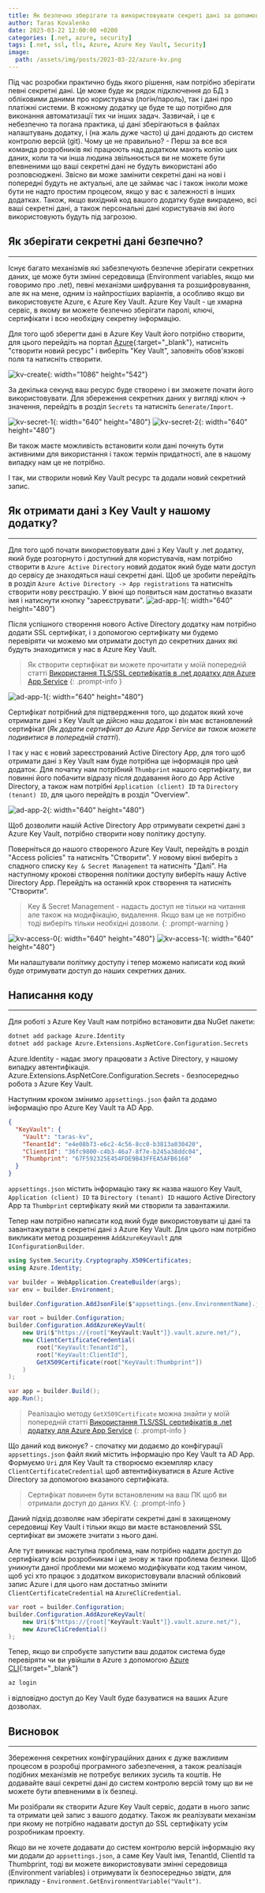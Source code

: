 ```yaml
---
title: Як безпечно зберігати та використовувати секреті дані за допомогою Azure Key Vault 
author: Taras Kovalenko
date: 2023-03-22 12:00:00 +0200
categories: [.net, azure, security]
tags: [.net, ssl, tls, Azure, Azure Key Vault, Security]
image:
  path: /assets/img/posts/2023-03-22/azure-kv.png
---
```


Під час розробки практично будь якого рішення, нам потрібно зберігати певні секретні дані. Це може буде як рядок підключення до БД з обліковими даними про користувача (логін/пароль), так і дані про платіжні системи. В кожному додатку це буде те що потрібно для виконання автоматизації тих чи інших задач.
Зазвичай, і це є небезпечно та погана практика, ці дані зберігаються в файлах налаштувань додатку, і (на жаль дуже часто) ці дані додають до систем контролю версій (git).
Чому це не правильно? - Перш за все вся команда розробників які працюють над додатком мають копію цих даних, коли та чи інша людина звільнюється ви не можете бути впевненими що ваші секретні дані не будуть використані або розповсюджені. Звісно ви може замінити секретні дані на нові і попередні будуть не актуальні, але це займає час і також інколи може бути не надто простим процесом, якщо у вас є залежності в інших додатках.
Також, якщо вихідний код вашого додатку буде викрадено, всі ваші секретні дані, а також персональні дані користувачів які його використовують будуть під загрозою.

## Як зберігати секретні дані безпечно?
---
Існує багато механізмів які забезпечують безпечне зберігати секретних даних, це може бути змінні середовища (Environment variables, якщо ми говоримо про .net), певні механізми шифрування та розшифровування, але як на мене, одним із найпростіших варіантів, а особливо якщо ви використовуєте Azure, є Azure Key Vault.
Azure Key Vault - це хмарна сервіс, в якому ви можете безпечно зберігати паролі, ключі, сертифікати і всю необхідну секретну інформацію.

Для того щоб зберегти дані в Azure Key Vault його потрібно створити, для цього перейдіть на портал [Azure](https://portal.azure.com/){:target="_blank"}, натисніть "створити новий ресурс" і виберіть "Key Vault", заповніть обов'язкові поля та натисніть створити.

![kv-create](/assets/img/posts/2023-03-22/kv-create.png){: width="1086" height="542"}

За декілька секунд ваш ресурс буде створено і ви зможете почати його використовувати.
Для збереження секретних даних у вигляді ключ -> значення, перейдіть в розділ `Secrets` та натисніть `Generate/Import`.

![kv-secret-1](/assets/img/posts/2023-03-22/kv-secret-1.png){: width="640" height="480"}
![kv-secret-2](/assets/img/posts/2023-03-22/kv-secret-2.png){: width="640" height="480"}

Ви також маєте можливість встановити коли дані почнуть бути активними для використання і також термін придатності, але в нашому випадку нам це не потрібно.

І так, ми створили новий Key Vault ресурс та додали новий секретний запис.

## Як отримати дані з Key Vault у нашому додатку?
---
Для того щоб почати використовувати дані з Key Vault у .net додатку, який буде розгорнуто і доступний для користувачів, нам потрібно створити в `Azure Active Directory` новий додаток який буде мати доступ до сервісу де знаходяться наші секретні дані.
Щоб це зробити перейдіть в розділ `Azure Active Directory -> App registrations` та натисніть створити нову реєстрацію.
У вікні що появиться нам достатньо вказати імя і натиснути кнопку "зареєструвати".
![ad-app-1](/assets/img/posts/2023-03-22/ad-app-0.png){: width="640" height="480"}

Після успішного створення нового Active Directory додатку нам потрібно додати SSL сертифікат, і з допомогою сертифікату ми будемо перевіряти чи можемо ми отримати доступ до секретних даних які будуть знаходитися у нас в Azure Key Vault.

> Як створити сертифікат ви можете прочитати у моїй попередній статті [Використання TLS/SSL сертифікатів в .net додатку для Azure App Service](/posts/configure-ssl-certificate-in-code/)
{: .prompt-info }

![ad-app-1](/assets/img/posts/2023-03-22/ad-app-1.png){: width="640" height="480"}

Сертифікат потрібний для підтвердження того, що додаток який хоче отримати дані з Key Vault це дійсно наш додаток і він має встановлений сертифікат (_Як додати сертифікат до Azure App Service ви також можете подивитися в попередній статті_).

І так у нас є новий зареєстрований Active Directory App, для того щоб отримати дані з Key Vault нам буде потрібна ще інформація про цей додаток.
Для початку нам потрібний `Thumbprint` нашого сертифікату, ви повинні його побачити відразу після додавання його до App Active Directory, а також нам потрібні `Application (client) ID` та `Directory (tenant) ID`, для цього перейдіть в розділ "Overview".

![ad-app-2](/assets/img/posts/2023-03-22/ad-app-2.png){: width="640" height="480"}

Щоб дозволити нашій Active Directory App отримувати секретні дані з Azure Key Vault, потрібно створити нову політику доступу.

Поверніться до нашого створеного Azure Key Vault, перейдіть в розділ "Access policies" та натисніть "Створити". У новому вікні виберіть з спадного списку `Key & Secret Management` та натисніть "Далі". На наступному крокові створення політики доступу виберіть нашу Active Directory App. Перейдіть на останній крок створення та натисніть "Створити".

> Key & Secret Management - надасть доступ не тільки на читання але також на модифікацію, видалення. Якщо вам це не потрібно тоді виберіть тільки необхідні дозволи.
{: .prompt-warning }

![kv-access-0](/assets/img/posts/2023-03-22/kv-access-0.png){: width="640" height="480"}
![kv-access-1](/assets/img/posts/2023-03-22/kv-access-1.png){: width="640" height="480"}

Ми налаштували політику доступу і тепер можемо написати код який буде отримувати доступ до наших секретних даних.

## Написання коду
---
Для роботі з Azure Key Vault нам потрібно встановити два NuGet пакети:
```bash
dotnet add package Azure.Identity
dotnet add package Azure.Extensions.AspNetCore.Configuration.Secrets
```
Azure.Identity - надає змогу працювати з Active Directory, у нашому випадку автентифікація.
Azure.Extensions.AspNetCore.Configuration.Secrets - безпосередньо робота з Azure Key Vault.

Наступним кроком змінимо `appsettings.json` файл та додамо інформацію про Azure Key Vault та AD App.

```json
{
  "KeyVault": {
    "Vault": "taras-kv",
    "TenantId": "e4e08b73-e6c2-4c56-8cc0-b3813a030420",
    "ClientId": "36fc9800-c4b3-46a7-8f7e-b245a38ddc04",
    "Thumbprint": "67F592325E454FDE9B43FFEA5AFB6168"
  }
}
```

`appsettings.json` містить інформацію таку як назва нашого Key Vault, `Application (client) ID` та `Directory (tenant) ID` нашого Active Directory App та `Thumbprint` сертифікату який ми створили та завантажили.

Тепер нам потрібно написати код який буде використовувати ці дані та завантажувати в секретні дані з Azure Key Vault.
Для цього нам потрібно викликати метод розширення `AddAzureKeyVault` для `IConfigurationBuilder`.

```cs
using System.Security.Cryptography.X509Certificates;
using Azure.Identity;

var builder = WebApplication.CreateBuilder(args);
var env = builder.Environment;

builder.Configuration.AddJsonFile($"appsettings.{env.EnvironmentName}.json");

var root = builder.Configuration;
builder.Configuration.AddAzureKeyVault(
    new Uri($"https://{root["KeyVault:Vault"]}.vault.azure.net/"),
    new ClientCertificateCredential(
        root["KeyVault:TenantId"],
        root["KeyVault:ClientId"],
        GetX509Certificate(root["KeyVault:Thumbprint"])
    )
);

var app = builder.Build();
app.Run();
```
> Реалізацію методу `GetX509Certificate` можна знайти у моїй попередній статті [Використання TLS/SSL сертифікатів в .net додатку для Azure App Service](/posts/configure-ssl-certificate-in-code/)
{: .prompt-info }

Що даний код виконує? - спочатку ми додаємо до конфігурації `appsettings.json` файл який містить інформацію про Key Vault та AD App. Формуємо `Uri` для Key Vault та створюємо екземпляр класу `ClientCertificateCredential` щоб автентифікуватися в Azure Active Directory за допомогою вказаного сертифіката.

> Сертифікат повинен бути встановленим на ваш ПК щоб ви отримали доступ до даних KV.
{: .prompt-info }

Даний підхід дозволяє нам зберігати секретні дані в захищеному середовищі Key Vault і тільки якщо ви маєте встановлений SSL сертифікат ви зможете зчитати з нього дані.

Але тут виникає наступна проблема, нам потрібно надати доступ до сертифікату всім розробникам і це знову ж таки проблема безпеки.
Щоб уникнути даної проблеми ми можемо модифікувати код таким чином, щоб усі хто працює з додатком використовували власний обліковий запис Azure і для цього нам достатньо змінити `ClientCertificateCredential` на `AzureCliCredential`.

```cs
var root = builder.Configuration;
builder.Configuration.AddAzureKeyVault(
    new Uri($"https://{root["KeyVault:Vault"]}.vault.azure.net/"),
    new AzureCliCredential()
);
```

Тепер, якщо ви спробуєте запустити ваш додаток система буде перевіряти чи ви увійшли в Azure з допомогою [Azure CLI](https://learn.microsoft.com/en-us/cli/azure/authenticate-azure-cli){:target="_blank"}

```bash
az login
```

і відповідно доступ до Key Vault буде базуватися на ваших Azure дозволах.

## Висновок
---
Збереження секретних конфігураційних даних є дуже важливим процесом в розробці програмного забезпечення, а також реалізація подібних механізмів не потребує великих зусиль та коштів. Не додавайте ваші секретні дані до систем контролю версій тому що ви не можете бути впевненими в їх безпеці.

Ми розібрали як створити Azure Key Vault сервіс, додати в нього запис та отримати цей запис з вашого додатку. Також як реалізувати механізм при якому не потрібно надавати доступ до SSL сертифікату усім розробникам проекту.

Якщо ви не хочете додавати до систем контролю версій інформацію яку ми додали до `appsettings.json`, а саме Key Vault імя, TenantId, ClientId та Thumbprint, тоді ви можете використовувати змінні середовища (Environment variables) і отримувати їх безпосередньо звідти, для прикладу - `Environment.GetEnvironmentVariable("Vault")`.
